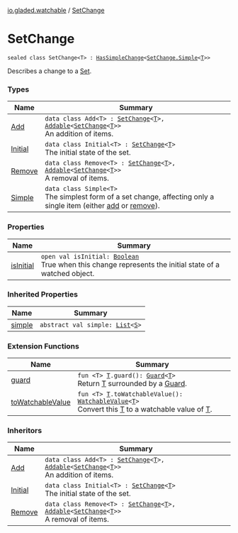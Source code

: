[io.gladed.watchable](../index.md) / [SetChange](./index.md)

# SetChange

`sealed class SetChange<T> : `[`HasSimpleChange`](../-has-simple-change/index.md)`<`[`SetChange.Simple`](-simple/index.md)`<`[`T`](index.md#T)`>>`

Describes a change to a [Set](https://kotlinlang.org/api/latest/jvm/stdlib/kotlin.collections/-set/index.html).

### Types

| Name | Summary |
|---|---|
| [Add](-add/index.md) | `data class Add<T> : `[`SetChange`](./index.md)`<`[`T`](-add/index.md#T)`>, `[`Addable`](../-addable/index.md)`<`[`SetChange`](./index.md)`<`[`T`](-add/index.md#T)`>>`<br>An addition of items. |
| [Initial](-initial/index.md) | `data class Initial<T> : `[`SetChange`](./index.md)`<`[`T`](-initial/index.md#T)`>`<br>The initial state of the set. |
| [Remove](-remove/index.md) | `data class Remove<T> : `[`SetChange`](./index.md)`<`[`T`](-remove/index.md#T)`>, `[`Addable`](../-addable/index.md)`<`[`SetChange`](./index.md)`<`[`T`](-remove/index.md#T)`>>`<br>A removal of items. |
| [Simple](-simple/index.md) | `data class Simple<T>`<br>The simplest form of a set change, affecting only a single item (either [add](-simple/add.md) or [remove](-simple/remove.md)). |

### Properties

| Name | Summary |
|---|---|
| [isInitial](is-initial.md) | `open val isInitial: `[`Boolean`](https://kotlinlang.org/api/latest/jvm/stdlib/kotlin/-boolean/index.html)<br>True when this change represents the initial state of a watched object. |

### Inherited Properties

| Name | Summary |
|---|---|
| [simple](../-has-simple-change/simple.md) | `abstract val simple: `[`List`](https://kotlinlang.org/api/latest/jvm/stdlib/kotlin.collections/-list/index.html)`<`[`S`](../-has-simple-change/index.md#S)`>` |

### Extension Functions

| Name | Summary |
|---|---|
| [guard](../../io.gladed.watchable.util/guard.md) | `fun <T> `[`T`](../../io.gladed.watchable.util/guard.md#T)`.guard(): `[`Guard`](../../io.gladed.watchable.util/-guard/index.md)`<`[`T`](../../io.gladed.watchable.util/guard.md#T)`>`<br>Return [T](../../io.gladed.watchable.util/guard.md#T) surrounded by a [Guard](../../io.gladed.watchable.util/-guard/index.md). |
| [toWatchableValue](../to-watchable-value.md) | `fun <T> `[`T`](../to-watchable-value.md#T)`.toWatchableValue(): `[`WatchableValue`](../-watchable-value/index.md)`<`[`T`](../to-watchable-value.md#T)`>`<br>Convert this [T](../to-watchable-value.md#T) to a watchable value of [T](../to-watchable-value.md#T). |

### Inheritors

| Name | Summary |
|---|---|
| [Add](-add/index.md) | `data class Add<T> : `[`SetChange`](./index.md)`<`[`T`](-add/index.md#T)`>, `[`Addable`](../-addable/index.md)`<`[`SetChange`](./index.md)`<`[`T`](-add/index.md#T)`>>`<br>An addition of items. |
| [Initial](-initial/index.md) | `data class Initial<T> : `[`SetChange`](./index.md)`<`[`T`](-initial/index.md#T)`>`<br>The initial state of the set. |
| [Remove](-remove/index.md) | `data class Remove<T> : `[`SetChange`](./index.md)`<`[`T`](-remove/index.md#T)`>, `[`Addable`](../-addable/index.md)`<`[`SetChange`](./index.md)`<`[`T`](-remove/index.md#T)`>>`<br>A removal of items. |
